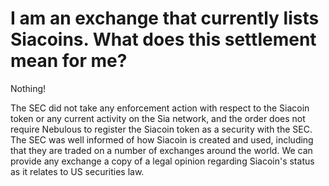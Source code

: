 # I am an exchange that currently lists Siacoins. What does this settlement mean for me?

Nothing!

The SEC did not take any enforcement action with respect to the Siacoin token or any current activity on the Sia network, and the order does not require Nebulous to register the Siacoin token as a security with the SEC. The SEC was well informed of how Siacoin is created and used, including that they are traded on a number of exchanges around the world. We can provide any exchange a copy of a legal opinion regarding Siacoin's status as it relates to US securities law.
